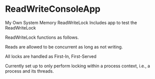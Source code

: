 # ReadWriteConsoleApp
My Own System Memory ReadWriteLock
Includes app to test the ReadWriteLock

ReadWriteLock functions as follows.

Reads are allowed to be concurrent as long as not writing.

All locks are handled as First-In, First-Served

Currently set up to only perform locking within a process context, i.e., a process and its threads.

